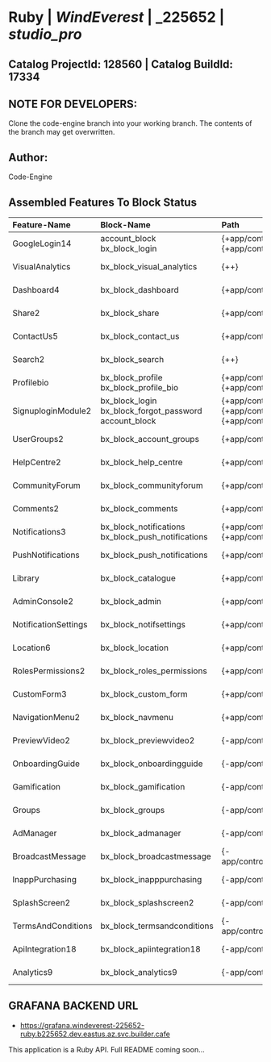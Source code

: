 # **Ruby** | _**WindEverest**_ | _**225652** | _**studio_pro**_

## **Catalog ProjectId: 128560** | **Catalog BuildId: 17334**

## NOTE FOR DEVELOPERS:
Clone the code-engine branch into your working branch. The contents of the branch may get overwritten.
## Author:
Code-Engine
## Assembled Features To Block Status

| **Feature-Name**        | **Block-Name**        | **Path**  | **Status**  |
|:-------------|:-------------|:-------------|:-------------|
| GoogleLogin14      | account_block<br>bx_block_login<br>      | {+app/controllers/account_block+}<br>{+app/controllers/bx_block_login+}<br> | {+Non-Empty+} |
| VisualAnalytics      | bx_block_visual_analytics<br>      | {++}<br> | {+Non-Empty+} |
| Dashboard4      | bx_block_dashboard<br>      | {+app/controllers/bx_block_dashboard+}<br> | {+Non-Empty+} |
| Share2      | bx_block_share<br>      | {+app/controllers/bx_block_share+}<br> | {+Non-Empty+} |
| ContactUs5      | bx_block_contact_us<br>      | {+app/controllers/bx_block_contact_us+}<br> | {+Non-Empty+} |
| Search2      | bx_block_search<br>      | {++}<br> | {+Non-Empty+} |
| Profilebio      | bx_block_profile<br>bx_block_profile_bio<br>      | {+app/controllers/bx_block_profile+}<br>{+app/controllers/bx_block_profile_bio+}<br> | {+Non-Empty+} |
| SignuploginModule2      | bx_block_login<br>bx_block_forgot_password<br>account_block<br>      | {+app/controllers/bx_block_login+}<br>{+app/controllers/bx_block_forgot_password+}<br>{+app/controllers/account_block+}<br> | {+Non-Empty+} |
| UserGroups2      | bx_block_account_groups<br>      | {+app/controllers/bx_block_account_groups+}<br> | {+Non-Empty+} |
| HelpCentre2      | bx_block_help_centre<br>      | {+app/controllers/bx_block_help_centre+}<br> | {+Non-Empty+} |
| CommunityForum      | bx_block_communityforum<br>      | {+app/controllers/bx_block_communityforum+}<br> | {+Non-Empty+} |
| Comments2      | bx_block_comments<br>      | {+app/controllers/bx_block_comments+}<br> | {+Non-Empty+} |
| Notifications3      | bx_block_notifications<br>bx_block_push_notifications<br>      | {+app/controllers/bx_block_notifications+}<br>{+app/controllers/bx_block_push_notifications+}<br> | {+Non-Empty+} |
| PushNotifications      | bx_block_push_notifications<br>      | {+app/controllers/bx_block_push_notifications+}<br> | {+Non-Empty+} |
| Library      | bx_block_catalogue<br>      | {+app/controllers/bx_block_catalogue+}<br> | {+Non-Empty+} |
| AdminConsole2      | bx_block_admin<br>      | {+app/controllers/bx_block_admin+}<br> | {+Non-Empty+} |
| NotificationSettings      | bx_block_notifsettings<br>      | {+app/controllers/bx_block_notifsettings+}<br> | {+Non-Empty+} |
| Location6      | bx_block_location<br>      | {+app/controllers/bx_block_location+}<br> | {+Non-Empty+} |
| RolesPermissions2      | bx_block_roles_permissions<br>      | {+app/controllers/bx_block_roles_permissions+}<br> | {+Non-Empty+} |
| CustomForm3      | bx_block_custom_form<br>      | {+app/controllers/bx_block_custom_form+}<br> | {+Non-Empty+} |
| NavigationMenu2      | bx_block_navmenu<br>      | {+app/controllers/bx_block_navmenu+}<br> | {+Non-Empty+} |
| PreviewVideo2      | bx_block_previewvideo2      | {-app/controllers/bx_block_previewvideo2-} | {-Empty-} |
| OnboardingGuide      | bx_block_onboardingguide      | {-app/controllers/bx_block_onboardingguide-} | {-Empty-} |
| Gamification      | bx_block_gamification      | {-app/controllers/bx_block_gamification-} | {-Empty-} |
| Groups      | bx_block_groups      | {-app/controllers/bx_block_groups-} | {-Empty-} |
| AdManager      | bx_block_admanager      | {-app/controllers/bx_block_admanager-} | {-Empty-} |
| BroadcastMessage      | bx_block_broadcastmessage      | {-app/controllers/bx_block_broadcastmessage-} | {-Empty-} |
| InappPurchasing      | bx_block_inapppurchasing      | {-app/controllers/bx_block_inapppurchasing-} | {-Empty-} |
| SplashScreen2      | bx_block_splashscreen2      | {-app/controllers/bx_block_splashscreen2-} | {-Empty-} |
| TermsAndConditions      | bx_block_termsandconditions      | {-app/controllers/bx_block_termsandconditions-} | {-Empty-} |
| ApiIntegration18      | bx_block_apiintegration18      | {-app/controllers/bx_block_apiintegration18-} | {-Empty-} |
| Analytics9      | bx_block_analytics9      | {-app/controllers/bx_block_analytics9-} | {-Empty-} |

## GRAFANA BACKEND URL
 - https://grafana.windeverest-225652-ruby.b225652.dev.eastus.az.svc.builder.cafe

This application is a Ruby API. Full README coming soon...